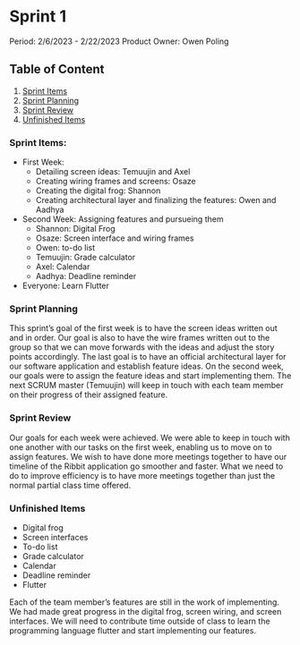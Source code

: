 # Sprint 1

Period: 2/6/2023 - 2/22/2023
Product Owner: Owen Poling

## Table of Content

1. [Sprint Items](#Sprint-Items)
2. [Sprint Planning](#Sprint-Planning)
3. [Sprint Review](#Sprint-Review)
4. [Unfinished Items](#Unfinished-Items)

### Sprint Items:

- First Week:
  - Detailing screen ideas: Temuujin and Axel
  - Creating wiring frames and screens: Osaze
  - Creating the digital frog: Shannon
  - Creating architectural layer and finalizing the features: Owen and Aadhya
- Second Week: Assigning features and pursueing them
  - Shannon: Digital Frog
  - Osaze: Screen interface and wiring frames
  - Owen: to-do list
  - Temuujin: Grade calculator
  - Axel: Calendar
  - Aadhya: Deadline reminder
- Everyone: Learn Flutter

### Sprint Planning

This sprint’s goal of the first week is to have the screen ideas written out and in order. 
Our goal is also to have the wire frames written out to the group so that we can move forwards with 
the ideas and adjust the story points accordingly. The last goal is to have an official 
architectural layer for our software application and establish feature ideas. On the second week, 
our goals were to assign the feature ideas and start implementing them. The next SCRUM 
master (Temuujin) will keep in touch with each team member on their progress of their 
assigned feature.

### Sprint Review

Our goals for each week were achieved. We were able to keep in touch with one another with our 
tasks on the first week, enabling us to move on to assign features. We wish to have done more 
meetings together to have our timeline of the Ribbit application go smoother and faster. What 
we need to do to improve efficiency is to have more meetings together than just the normal 
partial class time offered.

### Unfinished Items

- Digital frog
- Screen interfaces
- To-do list
- Grade calculator
- Calendar
- Deadline reminder
- Flutter

Each of the team member’s features are still in the work of implementing. We had made 
great progress in the digital frog, screen wiring, and screen interfaces. We will need to
contribute time outside of class to learn the programming language flutter and start 
implementing our features.
